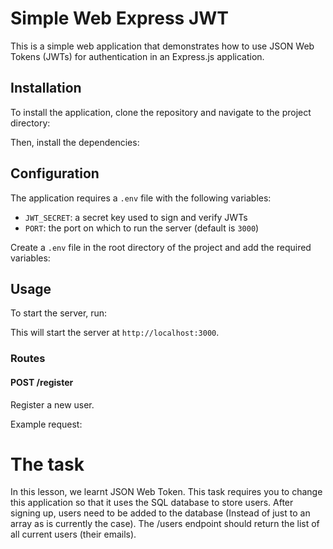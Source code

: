 # Simple Web Express JWT

This is a simple web application that demonstrates how to use JSON Web Tokens (JWTs) for authentication in an Express.js application.

## Installation

To install the application, clone the repository and navigate to the project directory:

Then, install the dependencies:

## Configuration

The application requires a `.env` file with the following variables:

- `JWT_SECRET`: a secret key used to sign and verify JWTs
- `PORT`: the port on which to run the server (default is `3000`)

Create a `.env` file in the root directory of the project and add the required variables:

## Usage

To start the server, run:

This will start the server at `http://localhost:3000`.

### Routes

#### POST /register

Register a new user.

Example request:


# The task

In this lesson, we learnt JSON Web Token. This task requires you to change this application so that it uses the SQL database to store users. After signing up, users need to be added to the database (Instead of just to an array as is currently the case). The /users endpoint should return the list of all current users (their emails).
